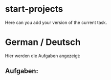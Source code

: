 # start-projects
Here can you add your version of the current task.


# German / Deutsch
Hier werden die Aufgaben angezeigt:

## Aufgaben:
